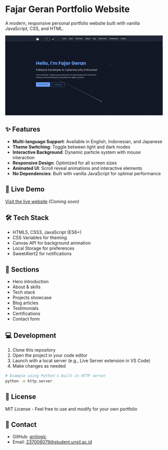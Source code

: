 # Fajar Geran Portfolio Website

A modern, responsive personal portfolio website built with vanilla JavaScript, CSS, and HTML.

![Portfolio Preview](/images/Screenshot%20from%202025-05-04%2001-51-12.png)

## ✨ Features

- **Multi-language Support**: Available in English, Indonesian, and Japanese
- **Theme Switching**: Toggle between light and dark modes
- **Interactive Background**: Dynamic particle system with mouse interaction
- **Responsive Design**: Optimized for all screen sizes
- **Animated UI**: Scroll reveal animations and interactive elements
- **No Dependencies**: Built with vanilla JavaScript for optimal performance

## 🚀 Live Demo

[Visit the live website](#) _(Coming soon)_

## 🛠️ Tech Stack

- HTML5, CSS3, JavaScript (ES6+)
- CSS Variables for theming
- Canvas API for background animation
- Local Storage for preferences
- SweetAlert2 for notifications

## 📱 Sections

- Hero introduction
- About & skills
- Tech stack
- Projects showcase
- Blog articles
- Testimonials
- Certifications
- Contact form

## 💻 Development

1. Clone this repository
2. Open the project in your code editor
3. Launch with a local server (e.g., Live Server extension in VS Code)
4. Make changes as needed

```bash
# Example using Python's built-in HTTP server
python -m http.server
```

## 📝 License

MIT License - Feel free to use and modify for your own portfolio

## 🔗 Contact

- GitHub: [grnlogic](https://github.com/grnlogic)
- Email: 237006079@student.unsil.ac.id

